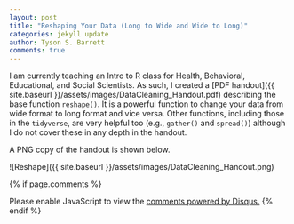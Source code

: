 ```yaml
---
layout: post
title: "Reshaping Your Data (Long to Wide and Wide to Long)"
categories: jekyll update
author: Tyson S. Barrett
comments: true
---
```


I am currently teaching an Intro to R class for Health, Behavioral, Educational, and Social Scientists. As such, I created a [PDF handout]({{ site.baseurl }}/assets/images/DataCleaning_Handout.pdf) describing the base function `reshape()`. It is a powerful function to change your data from wide format to long format and vice versa. Other functions, including those in the `tidyverse`, are very helpful too (e.g., `gather()` and `spread()`) although I do not cover these in any depth in the handout.

A PNG copy of the handout is shown below.

![Reshape]({{ site.baseurl }}/assets/images/DataCleaning_Handout.png)




{% if page.comments %} 
<div id="disqus_thread"></div>
<script>
    /**
     *  RECOMMENDED CONFIGURATION VARIABLES: EDIT AND UNCOMMENT THE SECTION BELOW TO INSERT DYNAMIC VALUES FROM YOUR PLATFORM OR CMS.
     *  LEARN WHY DEFINING THESE VARIABLES IS IMPORTANT: https://disqus.com/admin/universalcode/#configuration-variables
     */
    /*
    var disqus_config = function () {
        this.page.url = page.url;  // Replace PAGE_URL with your page's canonical URL variable
        this.page.identifier = page.identifer; // Replace PAGE_IDENTIFIER with your page's unique identifier variable
    };
    */
    (function() {  // DON'T EDIT BELOW THIS LINE
        var d = document, s = d.createElement('script');
        
        s.src = '//tysonstanley.disqus.com/embed.js';
        
        s.setAttribute('data-timestamp', +new Date());
        (d.head || d.body).appendChild(s);
    })();
</script>
<noscript>Please enable JavaScript to view the <a href="https://disqus.com/?ref_noscript" rel="nofollow">comments powered by Disqus.</a></noscript>
{% endif %}


